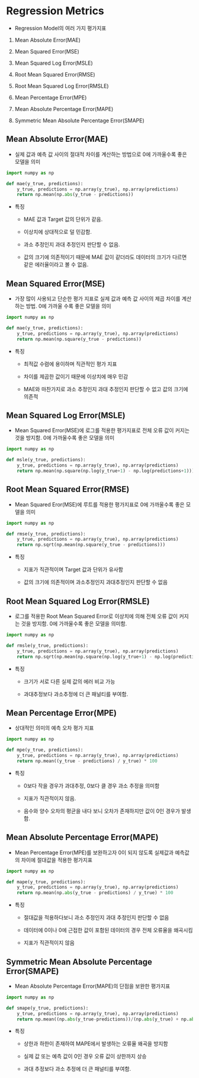# Regression Metrics

 - Regression Model의 여러 가지 평가지표

 1. Mean Absolute Error(MAE)

 2. Mean Squared Error(MSE)

 3. Mean Squared Log Error(MSLE)

 4. Root Mean Squared Error(RMSE)

 5. Root Mean Squared Log Error(RMSLE)

 6. Mean Percentage Error(MPE)

 7. Mean Absolute Percentage Error(MAPE)

 8. Symmetric Mean Absolute Percentage Error(SMAPE)


## Mean Absolute Error(MAE)

 - 실제 값과 예측 값 사이의 절대적 차이를 계산하는 방법으로 0에 가까울수록 좋은 모델을 의미

 ``` python
 import numpy as np

 def mae(y_true, predictions):
     y_true, predictions = np.array(y_true), np.array(predictions)
     return np.mean(np.abs(y_true - predictions))
 ```
 
 - 특징
    
     - MAE 값과 Target 값의 단위가 같음.

     - 이상치에 상대적으로 덜 민감함.
    
     - 과소 추정인지 과대 추정인지 판단할 수 없음. 
    
     - 값의 크기에 의존적이기 때문에 MAE 값이 같더라도 데이터의 크기가 다르면 같은 에러율이라고 볼 수 없음.


## Mean Squared Error(MSE)

 - 가장 많이 사용되고 단순한 평가 지표로 실제 값과 예측 값 사이의 제곱 차이를 계산하는 방법. 0에 가까울 수록 좋은 모델을 의미

 ``` python
 import numpy as np

 def mae(y_true, predictions):
     y_true, predictions = np.array(y_true), np.array(predictions)
     return np.mean(np.square(y_true - predictions))
 ```
 
 - 특징
    
     - 최적값 수렴에 용이하며 직관적인 평가 지표

     - 차이를 제곱한 값이기 때문에 이상치에 매우 민감

     - MAE와 마찬가지로 과소 추정인지 과대 추정인지 판단할 수 없고 값의 크기에 의존적


## Mean Squared Log Error(MSLE)

 - Mean Squared Error(MSE)에 로그를 적용한 평가지표로 전체 오류 값이 커지는 것을 방지함. 0에 가까울수록 좋은 모델을 의미
 
 ``` python
 import numpy as np

 def msle(y_true, predictions):
     y_true, predictions = np.array(y_true), np.array(predictions)
     return np.mean(np.square(np.log(y_true+1) - np.log(predictions+1)))
 ```


## Root Mean Squared Error(RMSE)

 - Mean Squared Eror(MSE)에 루트를 적용한 평가지표로 0에 가까울수록 좋은 모델을 의미

 ``` python
 import numpy as np

 def rmse(y_true, predictions):
     y_true, predictions = np.array(y_true), np.array(predictions)
     return np.sqrt(np.mean(np.square(y_true - predictions)))
 ```
 
 - 특징
    
     - 지표가 직관적이며 Target 값과 단위가 유사함

     - 값의 크기에 의존적이며 과소추정인지 과대추정인지 판단할 수 없음


## Root Mean Squared Log Error(RMSLE)

 - 로그를 적용한 Root Mean Squared Error로 이상치에 의해 전체 오류 값이 커지는 것을 방지함. 0에 가까울수록 좋은 모델을 의미함.

 ``` python
 import numpy as np

 def rmsle(y_true, predictions):
     y_true, predictions = np.array(y_true), np.array(predictions)
     return np.sqrt(np.mean(np.square(np.log(y_true+1) - np.log(predictions+1))))
 ```
 
 - 특징
    
     - 크기가 서로 다른 실제 값의 에러 비교 가능

     - 과대추정보다 과소추정에 더 큰 패널티를 부여함.


## Mean Percentage Error(MPE)

 - 상대적인 의미의 예측 오차 평가 지표

 ``` python
 import numpy as np

 def mpe(y_true, predictions):
     y_true, predictions = np.array(y_true), np.array(predictions)
     return np.mean((y_true - predictions) / y_true) * 100
 ```
 
 - 특징
    
     - 0보다 작을 경우가 과대추정, 0보다 클 경우 과소 추정을 의미함

     - 지표가 직관적이지 않음.

     - 음수와 양수 오차의 평균을 내다 보니 오차가 존재하지만 값이 0인 경우가 발생함.


## Mean Absolute Percentage Error(MAPE)

 - Mean Percentage Error(MPE)를 보완하고자 0이 되지 않도록 실제값과 예측값의 차이에 절대값을 적용한 평가지표

 ``` python
 import numpy as np

 def mape(y_true, predictions):
     y_true, predictions = np.array(y_true), np.array(predictions)
     return np.mean(np.abs(y_true - predictions) / y_true) * 100
 ```
 
 - 특징
    
     - 절대값을 적용하다보니 과소 추정인지 과대 추정인지 판단할 수 없음

     - 데이터에 0이나 0에 근접한 값이 포함된 데이터의 경우 전체 오류율을 왜곡시킴

     - 지표가 직관적이지 않음


## Symmetric Mean Absolute Percentage Error(SMAPE)

 - Mean Absolute Percentage Error(MAPE)의 단점을 보완한 평가지표

 ``` python
 import numpy as np

 def smape(y_true, predictions):
     y_true, predictions = np.array(y_true), np.array(predictions)
     return np.mean((np.abs(y_true-predictions))/(np.abs(y_true) + np.abs(predictions))) * 100
 ```
 
 - 특징
    
     - 상한과 하한이 존재하여 MAPE에서 발생하는 오류율 왜곡을 방지함

     - 실제 값 또는 예측 값이 0인 경우 오류 값이 상한까지 상승

     - 과대 추정보다 과소 추정에 더 큰 패널티를 부여함.
